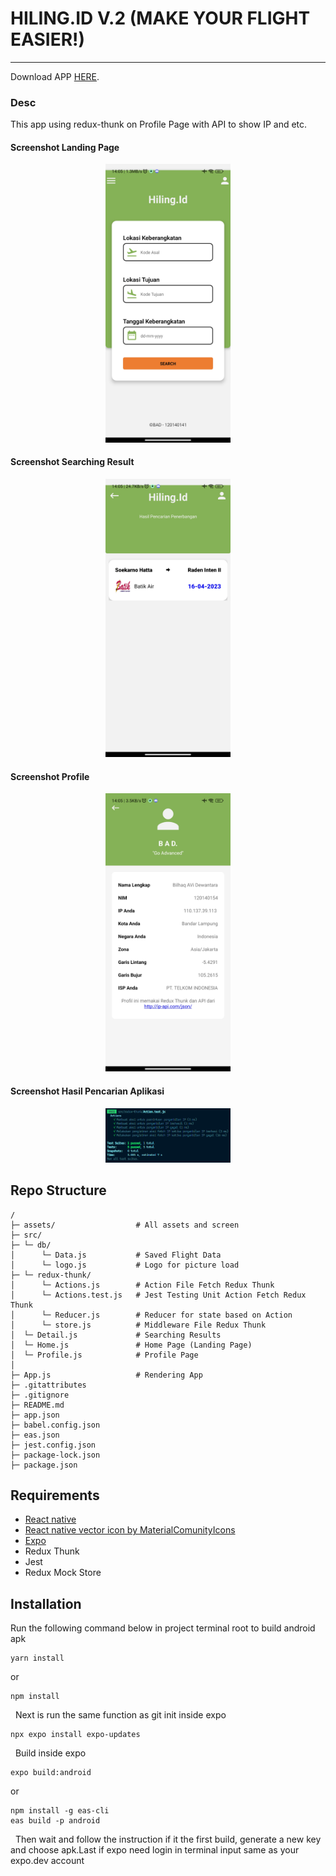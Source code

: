 # HILING.ID V.2 (MAKE YOUR FLIGHT EASIER!)

---
Download APP <a href="https://expo.dev/artifacts/eas/fb2yJcPZWuFvRb5FeYomLo.apk">HERE</a>.
### Desc
This app using redux-thunk on Profile Page with API to show IP and etc.

#### Screenshot Landing Page
<p align="center">
    <img width="200px" src="/assets/SS_Tampilan1.jpg">
</p>

#### Screenshot Searching Result
<p align="center">
    <img width="200px" src="/assets/SS_Tampilan2.jpg">
</p>

#### Screenshot Profile
<p align="center">
    <img width="200px" src="/assets/SS_Tampilan4.jpg">
</p>

#### Screenshot Hasil Pencarian Aplikasi
<p align="center">
    <img width="200px" src="/assets/SS_test.png">
</p>

## Repo Structure
```
/
├─ assets/                  # All assets and screen
├─ src/
├─ └─ db/
│      └─ Data.js           # Saved Flight Data 
│      └─ logo.js           # Logo for picture load
├─ └─ redux-thunk/
│      └─ Actions.js        # Action File Fetch Redux Thunk
│      └─ Actions.test.js   # Jest Testing Unit Action Fetch Redux Thunk
│      └─ Reducer.js        # Reducer for state based on Action
│      └─ store.js          # Middleware File Redux Thunk
│  └─ Detail.js             # Searching Results
│  └─ Home.js               # Home Page (Landing Page)
│  └─ Profile.js            # Profile Page
│
├─ App.js                   # Rendering App
├─ .gitattributes
├─ .gitignore
├─ README.md
├─ app.json
├─ babel.config.json
├─ eas.json
├─ jest.config.json
├─ package-lock.json
├─ package.json
```

## Requirements
- [React native](https://reactnative.dev/)
- [React native vector icon by MaterialComunityIcons](https://materialdesignicons.com/)
- [Expo](https://expo.dev/)
- Redux Thunk
- Jest
- Redux Mock Store


## Installation
Run the following command below in project terminal root to build android apk
```
yarn install
```
or
```
npm install
```
&nbsp;
Next is run the same function as git init inside expo
```
npx expo install expo-updates
```
&nbsp;
Build inside expo
```
expo build:android
```
or
```
npm install -g eas-cli
eas build -p android
```
&nbsp;
Then wait and follow the instruction if it the first build, generate a new key and choose apk.Last if expo need login in terminal input same as your expo.dev account
&nbsp;



